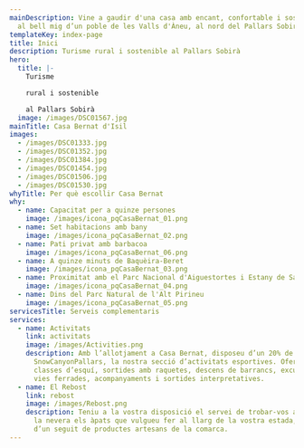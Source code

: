 ```yaml
---
mainDescription: Vine a gaudir d'una casa amb encant, confortable i sostenible
  al bell mig d’un poble de les Valls d'Àneu, al nord del Pallars Sobirà.
templateKey: index-page
title: Inici
description: Turisme rural i sostenible al Pallars Sobirà
hero:
  title: |-
    Turisme

    rural i sostenible

    al Pallars Sobirà
  image: /images/DSC01567.jpg
mainTitle: Casa Bernat d'Isil
images:
  - /images/DSC01333.jpg
  - /images/DSC01352.jpg
  - /images/DSC01384.jpg
  - /images/DSC01454.jpg
  - /images/DSC01506.jpg
  - /images/DSC01530.jpg
whyTitle: Per què escollir Casa Bernat
why:
  - name: Capacitat per a quinze persones
    image: /images/icona_pqCasaBernat_01.png
  - name: Set habitacions amb bany
    image: /images/icona_pqCasaBernat_02.png
  - name: Pati privat amb barbacoa
    image: /images/icona_pqCasaBernat_06.png
  - name: A quinze minuts de Baquèira-Beret
    image: /images/icona_pqCasaBernat_03.png
  - name: Proximitat amb el Parc Nacional d'Aiguestortes i Estany de Sant Maurici
    image: /images/icona_pqCasaBernat_04.png
  - name: Dins del Parc Natural de l'Alt Pirineu
    image: /images/icona_pqCasaBernat_05.png
servicesTitle: Serveis complementaris
services:
  - name: Activitats
    link: activitats
    image: /images/Activities.png
    description: Amb l’allotjament a Casa Bernat, disposeu d’un 20% de descompte a
      SnowCanyonPallars, la nostra secció d’activitats esportives. Oferim
      classes d’esquí, sortides amb raquetes, descens de barrancs, excursions,
      vies ferrades, acompanyaments i sortides interpretatives.
  - name: El Rebost
    link: rebost
    image: /images/Rebost.png
    description: Teniu a la vostra disposició el servei de trobar-vos al rebost i a
      la nevera els àpats que vulgueu fer al llarg de la vostra estada, a més,
      d’un seguit de productes artesans de la comarca.
---
```

